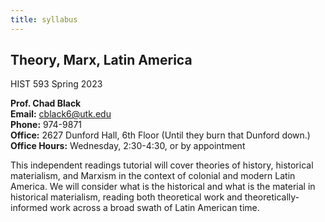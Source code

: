 ```yaml
---
title: syllabus 
---
```


## Theory, Marx, Latin America

HIST 593 
Spring 2023  

**Prof. Chad Black**  
**Email:** cblack6@utk.edu  
**Phone:** 974-9871  
**Office:** 2627 Dunford Hall, 6th Floor (Until they burn that Dunford down.) 
**Office Hours:** Wednesday, 2:30-4:30, or by appointment

This independent readings tutorial will cover theories of history, historical materialism, and Marxism in the context of colonial and modern Latin America. We will consider what is the historical and what is the material in historical materialism, reading both theoretical work and theoretically-informed work across a broad swath of Latin American time. 




